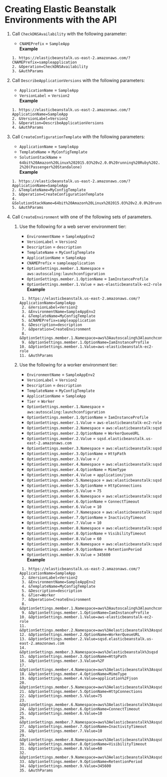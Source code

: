# Creating Elastic Beanstalk Environments with the API<a name="environments-create-api"></a>

1. Call `CheckDNSAvailability` with the following parameter:
   + `CNAMEPrefix` = `SampleApp`  
**Example**  

   ```
   1. https://elasticbeanstalk.us-east-2.amazonaws.com/?CNAMEPrefix=sampleapplication
   2. &Operation=CheckDNSAvailability
   3. &AuthParams
   ```

1. Call `DescribeApplicationVersions` with the following parameters:
   + `ApplicationName` = `SampleApp`
   + `VersionLabel` = `Version2`  
**Example**  

   ```
   1. https://elasticbeanstalk.us-east-2.amazonaws.com/?ApplicationName=SampleApp
   2. &VersionLabel=Version2
   3. &Operation=DescribeApplicationVersions
   4. &AuthParams
   ```

1. Call `CreateConfigurationTemplate` with the following parameters:
   + `ApplicationName` = `SampleApp`
   + `TemplateName` = `MyConfigTemplate`
   + `SolutionStackName` = `64bit%20Amazon%20Linux%202015.03%20v2.0.0%20running%20Ruby%202.2%20(Passenger%20Standalone)`  
**Example**  

   ```
   1. https://elasticbeanstalk.us-east-2.amazonaws.com/?ApplicationName=SampleApp
   2. &TemplateName=MyConfigTemplate
   3. &Operation=CreateConfigurationTemplate
   4. &SolutionStackName=64bit%20Amazon%20Linux%202015.03%20v2.0.0%20running%20Ruby%202.2%20(Passenger%20Standalone)
   5. &AuthParams
   ```

1. Call `CreateEnvironment` with one of the following sets of parameters\.

   1. Use the following for a web server environment tier:
      + `EnvironmentName` = `SampleAppEnv2`
      + `VersionLabel` = `Version2`
      + `Description` = `description`
      + `TemplateName` = `MyConfigTemplate`
      + `ApplicationName` = `SampleApp`
      + `CNAMEPrefix` = `sampleapplication`
      + `OptionSettings.member.1.Namespace` = `aws:autoscaling:launchconfiguration`
      + `OptionSettings.member.1.OptionName` = `IamInstanceProfile`
      + `OptionSettings.member.1.Value` = `aws-elasticbeanstalk-ec2-role`  
**Example**  

      ```
       1. https://elasticbeanstalk.us-east-2.amazonaws.com/?ApplicationName=SampleApp
       2. &VersionLabel=Version2
       3. &EnvironmentName=SampleAppEnv2
       4. &TemplateName=MyConfigTemplate
       5. &CNAMEPrefix=sampleapplication
       6. &Description=description
       7. &Operation=CreateEnvironment
       8. &OptionSettings.member.1.Namespace=aws%3Aautoscaling%3Alaunchconfiguration
       9. &OptionSettings.member.1.OptionName=IamInstanceProfile
      10. &OptionSettings.member.1.Value=aws-elasticbeanstalk-ec2-role
      11. &AuthParams
      ```

   1. Use the following for a worker environment tier:
      + `EnvironmentName` = `SampleAppEnv2`
      + `VersionLabel` = `Version2`
      + `Description` = `description`
      + `TemplateName` = `MyConfigTemplate`
      + `ApplicationName` = `SampleApp`
      + `Tier` = `Worker`
      + `OptionSettings.member.1.Namespace` = `aws:autoscaling:launchconfiguration`
      + `OptionSettings.member.1.OptionName` = `IamInstanceProfile`
      + `OptionSettings.member.1.Value` = `aws-elasticbeanstalk-ec2-role`
      + `OptionSettings.member.2.Namespace` = `aws:elasticbeanstalk:sqsd`
      + `OptionSettings.member.2.OptionName` = `WorkerQueueURL`
      + `OptionSettings.member.2.Value` = `sqsd.elasticbeanstalk.us-east-2.amazonaws.com`
      + `OptionSettings.member.3.Namespace` = `aws:elasticbeanstalk:sqsd`
      + `OptionSettings.member.3.OptionName` = `HttpPath`
      + `OptionSettings.member.3.Value` = `/`
      + `OptionSettings.member.4.Namespace` = `aws:elasticbeanstalk:sqsd`
      + `OptionSettings.member.4.OptionName` = `MimeType`
      + `OptionSettings.member.4.Value` = `application/json`
      + `OptionSettings.member.5.Namespace` = `aws:elasticbeanstalk:sqsd`
      + `OptionSettings.member.5.OptionName` = `HttpConnections`
      + `OptionSettings.member.5.Value` = `75`
      + `OptionSettings.member.6.Namespace` = `aws:elasticbeanstalk:sqsd`
      + `OptionSettings.member.6.OptionName` = `ConnectTimeout`
      + `OptionSettings.member.6.Value` = `10`
      + `OptionSettings.member.7.Namespace` = `aws:elasticbeanstalk:sqsd`
      + `OptionSettings.member.7.OptionName` = `InactivityTimeout`
      + `OptionSettings.member.7.Value` = `10`
      + `OptionSettings.member.8.Namespace` = `aws:elasticbeanstalk:sqsd`
      + `OptionSettings.member.8.OptionName` = `VisibilityTimeout`
      + `OptionSettings.member.8.Value` = `60`
      + `OptionSettings.member.9.Namespace` = `aws:elasticbeanstalk:sqsd`
      + `OptionSettings.member.9.OptionName` = `RetentionPeriod`
      + `OptionSettings.member.9.Value` = `345600`  
**Example**  

      ```
       1. https://elasticbeanstalk.us-east-2.amazonaws.com/?ApplicationName=SampleApp
       2. &VersionLabel=Version2
       3. &EnvironmentName=SampleAppEnv2
       4. &TemplateName=MyConfigTemplate
       5. &Description=description
       6. &Tier=Worker
       7. &Operation=CreateEnvironment
       8. &OptionSettings.member.1.Namespace=aws%3Aautoscaling%3Alaunchconfiguration
       9. &OptionSettings.member.1.OptionName=IamInstanceProfile
      10. &OptionSettings.member.1.Value=aws-elasticbeanstalk-ec2-role
      11. &OptionSettings.member.2.Namespace=aws%3Aelasticbeanstalk%3Asqsd
      12. &OptionSettings.member.2.OptionName=WorkerQueueURL
      13. &OptionSettings.member.2.Value=sqsd.elasticbeanstalk.us-east-2.amazonaws.com
      14. &OptionSettings.member.3.Namespace=aws%3elasticbeanstalk%3sqsd
      15. &OptionSettings.member.3.OptionName=HttpPath
      16. &OptionSettings.member.3.Value=%2F
      17. &OptionSettings.member.4.Namespace=aws%3Aelasticbeanstalk%3Asqsd
      18. &OptionSettings.member.4.OptionName=MimeType
      19. &OptionSettings.member.4.Value=application%2Fjson
      20. &OptionSettings.member.5.Namespace=aws%3Aelasticbeanstalk%3Asqsd
      21. &OptionSettings.member.5.OptionName=HttpConnections
      22. &OptionSettings.member.5.Value=75
      23. &OptionSettings.member.6.Namespace=aws%3Aelasticbeanstalk%3Asqsd
      24. &OptionSettings.member.6.OptionName=ConnectTimeout
      25. &OptionSettings.member.6.Value=10
      26. &OptionSettings.member.7.Namespace=aws%3Aelasticbeanstalk%3Asqsd
      27. &OptionSettings.member.7.OptionName=InactivityTimeout
      28. &OptionSettings.member.7.Value=10
      29. &OptionSettings.member.8.Namespace=aws%3Aelasticbeanstalk%3Asqsd
      30. &OptionSettings.member.8.OptionName=VisibilityTimeout
      31. &OptionSettings.member.8.Value=60
      32. &OptionSettings.member.9.Namespace=aws%3Aelasticbeanstalk%3Asqsd
      33. &OptionSettings.member.9.OptionName=RetentionPeriod
      34. &OptionSettings.member.9.Value=345600
      35. &AuthParams
      ```
